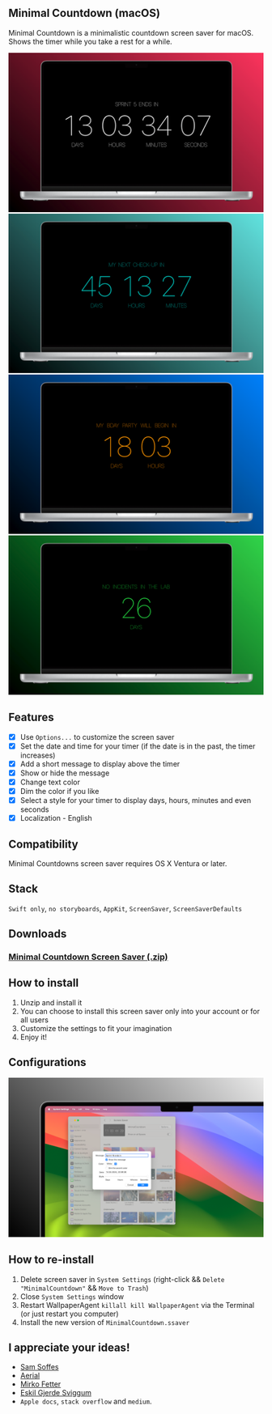 ## Minimal Countdown (macOS)

Minimal Countdown is a minimalistic countdown screen saver for macOS. Shows the timer while you take a rest for a while. 

![Screenshot](vendors/mc-screenshot-01s.png)
![Screenshot](vendors/mc-screenshot-03s.png)
![Screenshot](vendors/mc-screenshot-04s.png)
![Screenshot](vendors/mc-screenshot-05s.png)


## Features

- [x] Use `Options...` to customize the screen saver
- [x] Set the date and time for your timer (if the date is in the past, the timer increases)
- [x] Add a short message to display above the timer
- [x] Show or hide the message
- [x] Change text color
- [x] Dim the color if you like
- [x] Select a style for your timer to display days, hours, minutes and even seconds
- [x] Localization - English

## Compatibility
Minimal Countdowns screen saver requires OS X Ventura or later.


## Stack 
`Swift only`, `no storyboards`, `AppKit`, `ScreenSaver`, `ScreenSaverDefaults`

## Downloads
### [Minimal Countdown Screen Saver (.zip)](https://github.com/SKemenov/MinimalCountdown/releases/download/1.1/MinimalCountdown.saver.zip)

## How to install
1. Unzip and install it
2. You can choose to install this screen saver only into your account or for all users
3. Customize the settings to fit your imagination
4. Enjoy it!

## Configurations
![Configurations](vendors/mc-screenshot-02s.png)


## How to re-install
1. Delete screen saver in `System Settings` (right-click && `Delete "MinimalCountdown"` && `Move to Trash`)
2. Close `System Settings` window
3. Restart WallpaperAgent `killall kill WallpaperAgent` via the Terminal (or just restart you computer)
4. Install the new version of `MinimalCountdown.ssaver`



## I appreciate your ideas!

- [Sam Soffes](https://github.com/soffes/Countdown)
- [Aerial](https://github.com/AerialScreensaver/ScreenSaverMinimal)
- [Mirko Fetter](https://github.com/mirkofetter/ScreenSaverMinimal/tree/master)
- [Eskil Gjerde Sviggum](https://github.com/Eskils/JellyfishSaver)
- `Apple docs`, `stack overflow` and `medium`.
